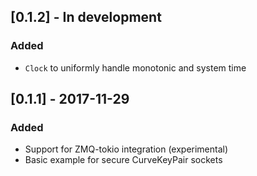 ## [0.1.2] - In development
### Added
- `Clock` to uniformly handle monotonic and system time
## [0.1.1] - 2017-11-29
### Added
- Support for ZMQ-tokio integration (experimental)
- Basic example for secure CurveKeyPair sockets
